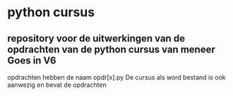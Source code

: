 # python cursus
## repository voor de uitwerkingen van de opdrachten van de python cursus van meneer Goes in V6
opdrachten hebben de naam opdr[x].py
De cursus als word bestand is ook aanwezig en bevat de opdrachten
